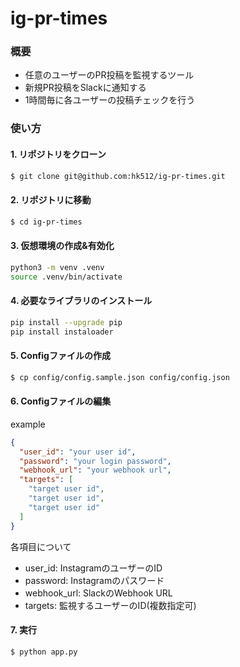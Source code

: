 # ig-pr-times
### 概要
- 任意のユーザーのPR投稿を監視するツール
- 新規PR投稿をSlackに通知する
- 1時間毎に各ユーザーの投稿チェックを行う

### 使い方
#### 1. リポジトリをクローン
``` bash
$ git clone git@github.com:hk512/ig-pr-times.git
```

#### 2. リポジトリに移動
``` bash
$ cd ig-pr-times
```

#### 3. 仮想環境の作成&有効化
``` bash
python3 -m venv .venv
source .venv/bin/activate
```

#### 4. 必要なライブラリのインストール
``` bash
pip install --upgrade pip
pip install instaloader
```

#### 5. Configファイルの作成
``` bash
$ cp config/config.sample.json config/config.json
```

#### 6. Configファイルの編集
example
```json
{
  "user_id": "your user id",
  "password": "your login password",
  "webhook_url": "your webhook url",
  "targets": [
    "target user id",
    "target user id",
    "target user id"
  ]
}
```

各項目について
- user_id: InstagramのユーザーのID
- password: Instagramのパスワード
- webhook_url: SlackのWebhook URL
- targets: 監視するユーザーのID(複数指定可)

#### 7. 実行
``` bash
$ python app.py
```
